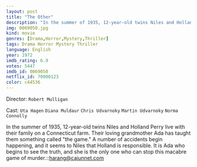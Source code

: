 ```yaml
---
layout: post
title: "The Other"
description: "In the summer of 1935, 12-year-old twins Niles and Holland Perry live with their family on a Connecticut farm. Their loving grandmother Ada has taught them something called the game. A number of accidents begin happening, and it seems to Niles that Holland is responsible. It is Ada who begins to see the truth, and she is the only one who can stop this macabre game of murder..."
img: 0069050.jpg
kind: movie
genres: [Drama,Horror,Mystery,Thriller]
tags: Drama Horror Mystery Thriller 
language: English
year: 1972
imdb_rating: 6.9
votes: 5447
imdb_id: 0069050
netflix_id: 70000123
color: c44536
---
```

Director: `Robert Mulligan`  

Cast: `Uta Hagen` `Diana Muldaur` `Chris Udvarnoky` `Martin Udvarnoky` `Norma Connolly` 

In the summer of 1935, 12-year-old twins Niles and Holland Perry live with their family on a Connecticut farm. Their loving grandmother Ada has taught them something called "the game." A number of accidents begin happening, and it seems to Niles that Holland is responsible. It is Ada who begins to see the truth, and she is the only one who can stop this macabre game of murder.::<harang@cajunnet.com>